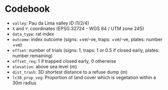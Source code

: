 # Codebook

- `valley`: Pau da Lima valley ID (1/2/4)
- `X` and `Y`: coordinates (EPSG:32724 - WGS 84 / UTM zone 24S)
- `data_type`: rat index
- `outcome`: index outcome (signs: +ve/-ve, traps: +ve/-ve, plates: number +ve)
- `offset`: number of trials (signs: 1, traps: 1 or 0.5 if closed early, plates: number remaining)
- `offset_req`: 1 if trapped closed early, 0 otherwise
- `elevation`: above sea level (m)
- `dist_trash`: 3D shortest distance to a refuse dump (m)
- `lc30_prop_veg`: Proportion of land cover which is vegetation within a 30m radius

